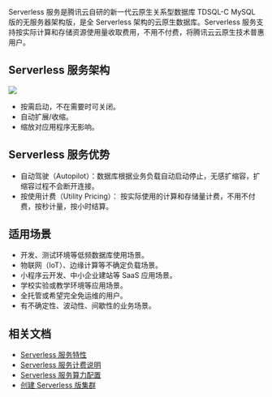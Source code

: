 Serverless 服务是腾讯云自研的新一代云原生关系型数据库 TDSQL-C MySQL 版的无服务器架构版，是全 Serverless 架构的云原生数据库。Serverless 服务支持按实际计算和存储资源使用量收取费用，不用不付费，将腾讯云云原生技术普惠用户。

## Serverless 服务架构
![](https://qcloudimg.tencent-cloud.cn/raw/2c00bbbc063580260307a36aa36a88d5.png)
- 按需启动，不在需要时可关闭。
- 自动扩展/收缩。
- 缩放对应用程序无影响。

## Serverless 服务优势
- 自动驾驶（Autopilot）：数据库根据业务负载自动启动停止，无感扩缩容，扩缩容过程不会断开连接。
- 按使用计费（Utility Pricing）： 按实际使用的计算和存储量计费，不用不付费，按秒计量，按小时结算。

## 适用场景
- 开发、测试环境等低频数据库使用场景。
- 物联网（IoT）、边缘计算等不确定负载场景。
- 小程序云开发、中小企业建站等 SaaS 应用场景。
- 学校实验或教学环境等应用场景。
- 全托管或希望完全免运维的用户。
- 有不确定性、波动性、间歇性的业务场景。

## 相关文档
- [Serverless 服务特性](https://cloud.tencent.com/document/product/1003/81819)
- [Serverless 服务计费说明](https://cloud.tencent.com/document/product/1003/81820)
- [Serverless 服务算力配置](https://cloud.tencent.com/document/product/1003/81821)
- [创建 Serverless 版集群](https://cloud.tencent.com/document/product/1003/81822)
